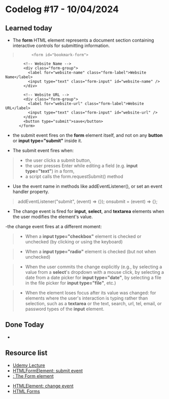 # Codelog #17 - 10/04/2024


## Learned today
- The **form** HTML element represents a document section containing interactive controls for submitting information.
>           <form id="bookmark-form">
            <!-- Website Name -->
            <div class="form-group">
              <label for="website-name" class="form-label">Website Name</label>
              <input type="text" class="form-input" id="website-name" />
            </div>

            <!-- Website URL -->
            <div class="form-group">
              <label for="website-url" class="form-label">Website URL</label>
              <input type="text" class="form-input" id="website-url" />
            </div>
            <button type="submit">save</button>
          </form>

- the submit event fires on the **form** element itself, and not on any **button** or **input type="submit"** inside it.

- The submit event fires when:
> + the user clicks a submit button,
> + the user presses Enter while editing a field (e.g. **input type="text"**) in a form,
> + a script calls the form.requestSubmit() method

- Use the event name in methods like addEventListener(), or set an event handler property.
>  addEventListener("submit", (event) => {});
>  onsubmit = (event) => {};

- The change event is fired for **input**, **select**, and **textarea** elements when the user modifies the element's value.

-the change event fires at a different moment:

> + When a **input type="checkbox"** element is checked or unchecked (by clicking or using the   keyboard)

> + When a **input type="radio"** element is checked (but not when unchecked)

> + When the user commits the change explicitly (e.g., by selecting a value from a **select**'s dropdown with a mouse click, by selecting a date from a date picker for **input type="date"**, by selecting a file in the file picker for **input type="file"**, etc.)

> + When the element loses focus after its value was changed: for elements where the user's interaction is typing rather than selection, such as a **textarea** or the text, search, url, tel, email, or password types of the **input** element.
 
## Done Today
-  



## Resource list
- [Udemy Lecture](https://www.udemy.com/course/javascript-web-projects-to-build-your-portfolio-resume/learn/lecture/22188502#overview)
- [HTMLFormElement: submit event](https://developer.mozilla.org/en-US/docs/Web/API/HTMLFormElement/submit_event)
- [<form>: The Form element](https://developer.mozilla.org/en-US/docs/Web/HTML/Element/form)
- [HTMLElement: change event](https://developer.mozilla.org/en-US/docs/Web/API/HTMLElement/change_event)
- [HTML Forms](https://www.w3schools.com/html/html_forms.asp)
